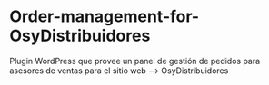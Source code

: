 # Order-management-for-OsyDistribuidores
Plugin WordPress que provee un panel de gestión de pedidos para asesores de ventas para el sitio web --> OsyDistribuidores
